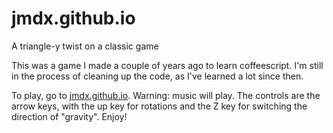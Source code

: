 jmdx.github.io
==============

A triangle-y twist on a classic game

This was a game I made a couple of years ago to learn coffeescript.  I'm still in the process of cleaning up the code, 
as I've learned a lot since then.

To play, go to [jmdx.github.io](jmdx.github.io).  Warning: music will play.  The controls are the arrow keys, with the up
key for rotations and the Z key for switching the direction of "gravity".  Enjoy!
